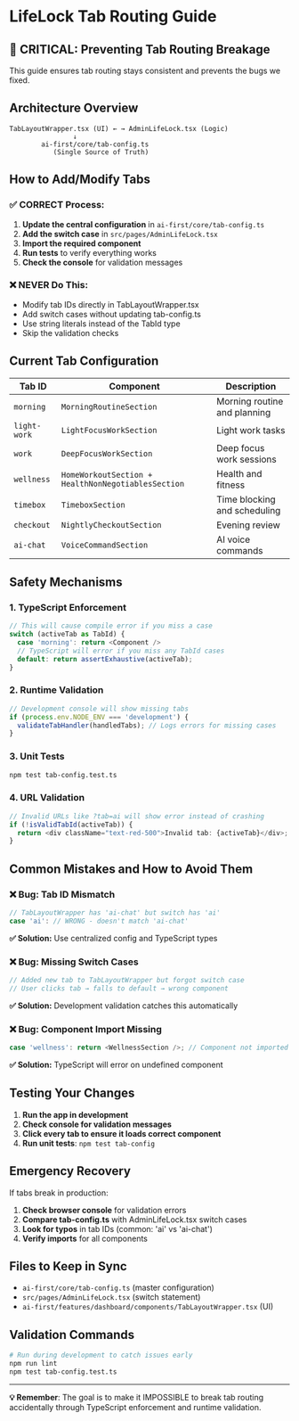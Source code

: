 # LifeLock Tab Routing Guide

## 🚨 CRITICAL: Preventing Tab Routing Breakage

This guide ensures tab routing stays consistent and prevents the bugs we fixed.

## Architecture Overview

```
TabLayoutWrapper.tsx (UI) ← → AdminLifeLock.tsx (Logic)
                ↓
        ai-first/core/tab-config.ts
           (Single Source of Truth)
```

## How to Add/Modify Tabs

### ✅ CORRECT Process:

1. **Update the central configuration** in `ai-first/core/tab-config.ts`
2. **Add the switch case** in `src/pages/AdminLifeLock.tsx` 
3. **Import the required component**
4. **Run tests** to verify everything works
5. **Check the console** for validation messages

### ❌ NEVER Do This:
- Modify tab IDs directly in TabLayoutWrapper.tsx
- Add switch cases without updating tab-config.ts
- Use string literals instead of the TabId type
- Skip the validation checks

## Current Tab Configuration

| Tab ID | Component | Description |
|--------|-----------|-------------|
| `morning` | `MorningRoutineSection` | Morning routine and planning |
| `light-work` | `LightFocusWorkSection` | Light work tasks |
| `work` | `DeepFocusWorkSection` | Deep focus work sessions |
| `wellness` | `HomeWorkoutSection + HealthNonNegotiablesSection` | Health and fitness |
| `timebox` | `TimeboxSection` | Time blocking and scheduling |
| `checkout` | `NightlyCheckoutSection` | Evening review |
| `ai-chat` | `VoiceCommandSection` | AI voice commands |

## Safety Mechanisms

### 1. **TypeScript Enforcement**
```typescript
// This will cause compile error if you miss a case
switch (activeTab as TabId) {
  case 'morning': return <Component />
  // TypeScript will error if you miss any TabId cases
  default: return assertExhaustive(activeTab); 
}
```

### 2. **Runtime Validation**
```typescript
// Development console will show missing tabs
if (process.env.NODE_ENV === 'development') {
  validateTabHandler(handledTabs); // Logs errors for missing cases
}
```

### 3. **Unit Tests**
```bash
npm test tab-config.test.ts
```

### 4. **URL Validation**
```typescript
// Invalid URLs like ?tab=ai will show error instead of crashing
if (!isValidTabId(activeTab)) {
  return <div className="text-red-500">Invalid tab: {activeTab}</div>;
}
```

## Common Mistakes and How to Avoid Them

### ❌ Bug: Tab ID Mismatch
```typescript
// TabLayoutWrapper has 'ai-chat' but switch has 'ai'
case 'ai': // WRONG - doesn't match 'ai-chat'
```

**✅ Solution:** Use centralized config and TypeScript types

### ❌ Bug: Missing Switch Cases
```typescript
// Added new tab to TabLayoutWrapper but forgot switch case
// User clicks tab → falls to default → wrong component
```

**✅ Solution:** Development validation catches this automatically

### ❌ Bug: Component Import Missing
```typescript
case 'wellness': return <WellnessSection />; // Component not imported
```

**✅ Solution:** TypeScript will error on undefined component

## Testing Your Changes

1. **Run the app in development**
2. **Check console for validation messages**
3. **Click every tab to ensure it loads correct component**
4. **Run unit tests**: `npm test tab-config`

## Emergency Recovery

If tabs break in production:

1. **Check browser console** for validation errors
2. **Compare tab-config.ts** with AdminLifeLock.tsx switch cases
3. **Look for typos** in tab IDs (common: 'ai' vs 'ai-chat')
4. **Verify imports** for all components

## Files to Keep in Sync

- `ai-first/core/tab-config.ts` (master configuration)
- `src/pages/AdminLifeLock.tsx` (switch statement)
- `ai-first/features/dashboard/components/TabLayoutWrapper.tsx` (UI)

## Validation Commands

```bash
# Run during development to catch issues early
npm run lint
npm test tab-config.test.ts
```

---

**💡 Remember**: The goal is to make it IMPOSSIBLE to break tab routing accidentally through TypeScript enforcement and runtime validation.